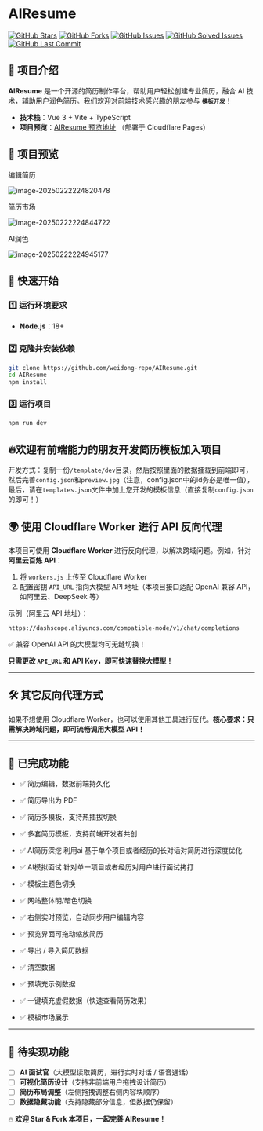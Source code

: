 # AIResume

[![GitHub Stars](https://img.shields.io/github/stars/weidong-repo/AIResume)](https://github.com/weidong-repo/AIResume/stargazers)
[![GitHub Forks](https://img.shields.io/github/forks/weidong-repo/AIResume)](https://github.com/weidong-repo/AIResume/network/members)
[![GitHub Issues](https://img.shields.io/github/issues/weidong-repo/AIResume)](https://github.com/weidong-repo/AIResume/issues)
[![GitHub Solved Issues](https://img.shields.io/github/issues-closed/weidong-repo/AIResume)](https://github.com/weidong-repo/AIResume/issues?q=is%3Aissue+is%3Aclosed)
[![GitHub Last Commit](https://img.shields.io/github/last-commit/weidong-repo/AIResume)](https://github.com/weidong-repo/AIResume/commits/main)

## 📌 项目介绍

**AIResume** 是一个开源的简历制作平台，帮助用户轻松创建专业简历，融合 AI 技术，辅助用户润色简历。我们欢迎对前端技术感兴趣的朋友参与 **`模板开发`**！

- **技术栈**：Vue 3 + Vite + TypeScript
- **项目预览**：[AIResume 预览地址](https://resume.404.pub/) （部署于 Cloudflare Pages）

## 🎨 项目预览

编辑简历

![image-20250222224820478](https://img.fish9.cn/blog-img/2023/image-20250222224820478.png)

简历市场

![image-20250222224844722](https://img.fish9.cn/blog-img/2023/image-20250222224844722.png)

AI润色

![image-20250222224945177](https://img.fish9.cn/blog-img/2023/image-20250222224945177.png)

## 🚀 快速开始

### 1️⃣ 运行环境要求

- **Node.js**：18+

### 2️⃣ 克隆并安装依赖

```bash
git clone https://github.com/weidong-repo/AIResume.git
cd AIResume
npm install
```

### 3️⃣ 运行项目

```bash
npm run dev
```



## 🔥欢迎有前端能力的朋友开发简历模板加入项目

开发方式：复制一份`/template/dev`目录，然后按照里面的数据挂载到前端即可，然后完善`config.json`和`preview.jpg`（注意，config.json中的id务必是唯一值），最后，请在`templates.json`文件中加上您开发的模板信息（直接复制`config.json`的即可！）

## 🌍 使用 Cloudflare Worker 进行 API 反向代理

本项目可使用 **Cloudflare Worker** 进行反向代理，以解决跨域问题。例如，针对 **阿里云百炼 API**：

1. 将 `workers.js` 上传至 Cloudflare Worker
2. 配置密钥 `API_URL` 指向大模型 API 地址（本项目接口适配 OpenAI 兼容 API，如阿里云、DeepSeek 等）

示例（阿里云 API 地址）：

```bash
https://dashscope.aliyuncs.com/compatible-mode/v1/chat/completions
```

✅ 兼容 OpenAI API 的大模型均可无缝切换！

**只需更改 `API_URL` 和 API Key，即可快速替换大模型！**

------

## 🛠️ 其它反向代理方式

如果不想使用 Cloudflare Worker，也可以使用其他工具进行反代。**核心要求：只需解决跨域问题，即可流畅调用大模型 API！**

------

## 🎯 已完成功能

- ✅ 简历编辑，数据前端持久化

- ✅ 简历导出为 PDF

- ✅ 简历多模板，支持热插拔切换

- ✅ 多套简历模板，支持前端开发者共创

- ✅ AI简历深挖 利用ai 基于单个项目或者经历的长对话对简历进行深度优化

- ✅ AI模拟面试 针对单一项目或者经历对用户进行面试拷打

- ✅ 模板主题色切换

- ✅ 网站整体明/暗色切换

- ✅ 右侧实时预览，自动同步用户编辑内容

- ✅ 预览界面可拖动缩放简历

- ✅ 导出 / 导入简历数据

- ✅ 清空数据

- ✅ 预填充示例数据

- ✅ 一键填充虚假数据（快速查看简历效果）

- ✅ 模板市场展示



------

## 📝 待实现功能

- [ ] **AI 面试官**（大模型读取简历，进行实时对话 / 语音通话）
- [ ] **可视化简历设计**（支持非前端用户拖拽设计简历）
- [ ] **简历布局调整**（左侧拖拽调整右侧内容块顺序）
- [ ] **数据隐藏功能**（支持隐藏部分信息，但数据仍保留）

🔥 **欢迎 Star & Fork 本项目，一起完善 AIResume！**
